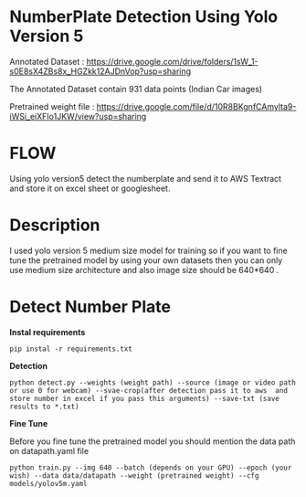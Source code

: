 # NumberPlate Detection Using Yolo Version 5


Annotated Dataset : https://drive.google.com/drive/folders/1sW_1-s0E8sX4ZBs8x_HGZkk12AJDnVop?usp=sharing

The Annotated Dataset contain 931 data points (Indian Car images)

Pretrained weight file :  https://drive.google.com/file/d/10R8BKgnfCAmylta9-iWSi_eiXFIo1JKW/view?usp=sharing

 # FLOW
   
   Using yolo version5 detect the numberplate and send it to AWS Textract and store it on excel sheet or googlesheet.
   
# Description

   I used yolo version 5 medium size model for training so if you want to fine tune the pretrained model by using your own datasets then you can only use medium size architecture and also image size should be 640*640 . 

# Detect Number Plate
**Instal requirements**

    pip instal -r requirements.txt
    

**Detection**

    python detect.py --weights (weight path) --source (image or video path or use 0 for webcam) --svae-crop(after detection pass it to aws  and store number in excel if you pass this arguments) --save-txt (save results to *.txt)
  
**Fine Tune**

Before you fine tune the pretrained model you should mention the data path on datapath.yaml file 

    python train.py --img 640 --batch (depends on your GPU) --epoch (your wish) --data data/datapath --weight (pretrained weight) --cfg models/yolov5m.yaml 

 

